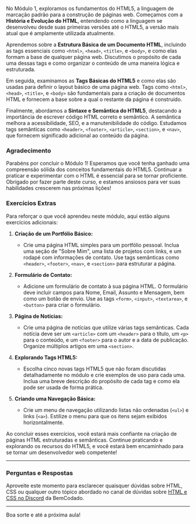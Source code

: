 No Módulo 1, exploramos os fundamentos do HTML5, a linguagem de marcação padrão para a construção de páginas web. Começamos com a **História e Evolução do HTML**, entendendo como a linguagem se desenvolveu desde suas primeiras versões até o HTML5, a versão mais atual que é amplamente utilizada atualmente. 

Aprendemos sobre a **Estrutura Básica de um Documento HTML**, incluindo as tags essenciais como `<html>`, `<head>`, `<title>`, e `<body>`, e como elas formam a base de qualquer página web. Discutimos o propósito de cada uma dessas tags e como organizar o conteúdo de uma maneira lógica e estruturada.

Em seguida, examinamos as **Tags Básicas do HTML5** e como elas são usadas para definir o layout básico de uma página web. Tags como `<html>`, `<head>`, `<title>`, e `<body>` são fundamentais para a criação de documentos HTML e fornecem a base sobre a qual o restante da página é construído.

Finalmente, abordamos a **Sintaxe e Semântica do HTML5**, destacando a importância de escrever código HTML correto e semântico. A semântica melhora a acessibilidade, SEO, e a manutenibilidade do código. Estudamos tags semânticas como `<header>`, `<footer>`, `<article>`, `<section>`, e `<nav>`, que fornecem significado adicional ao conteúdo da página.

### Agradecimento

Parabéns por concluir o Módulo 1! Esperamos que você tenha ganhado uma compreensão sólida dos conceitos fundamentais do HTML5. Continuar a praticar e experimentar com o HTML é essencial para se tornar proficiente. Obrigado por fazer parte deste curso, e estamos ansiosos para ver suas habilidades crescerem nas próximas lições!

### Exercícios Extras

Para reforçar o que você aprendeu neste módulo, aqui estão alguns exercícios adicionais:

1. **Criação de um Portfólio Básico:**
   - Crie uma página HTML simples para um portfólio pessoal. Inclua uma seção de "Sobre Mim", uma lista de projetos com links, e um rodapé com informações de contato. Use tags semânticas como `<header>`, `<footer>`, `<nav>`, e `<section>` para estruturar a página.

2. **Formulário de Contato:**
   - Adicione um formulário de contato à sua página HTML. O formulário deve incluir campos para Nome, Email, Assunto e Mensagem, bem como um botão de envio. Use as tags `<form>`, `<input>`, `<textarea>`, e `<button>` para criar o formulário.

3. **Página de Notícias:**
   - Crie uma página de notícias que utilize várias tags semânticas. Cada notícia deve ser um `<article>` com um `<header>` para o título, um `<p>` para o conteúdo, e um `<footer>` para o autor e a data de publicação. Organize múltiplos artigos em uma `<section>`.

4. **Explorando Tags HTML5:**
   - Escolha cinco novas tags HTML5 que não foram discutidas detalhadamente no módulo e crie exemplos de uso para cada uma. Inclua uma breve descrição do propósito de cada tag e como ela pode ser usada de forma prática.

5. **Criando uma Navegação Básica:**
   - Crie um menu de navegação utilizando listas não ordenadas (`<ul>`) e links (`<a>`). Estilize o menu para que os itens sejam exibidos horizontalmente.

Ao concluir esses exercícios, você estará mais confiante na criação de páginas HTML estruturadas e semânticas. Continue praticando e explorando os recursos do HTML5, e você estará bem encaminhado para se tornar um desenvolvedor web competente!

---

### Perguntas e Respostas

Aproveite este momento para esclarecer quaisquer dúvidas sobre HTML, CSS ou qualquer outro tópico abordado no canal de dúvidas sobre [HTML e CSS no Discord](https://discord.com/channels/1224468395462754345/1224469321921859694) da BemCodado.

---

Boa sorte e até a próxima aula!
